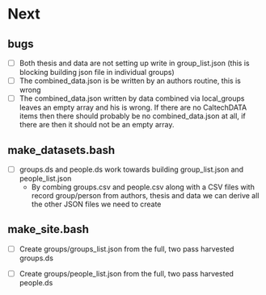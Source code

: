 
# Next

## bugs

- [ ] Both thesis and data are not setting up write in group_list.json (this is blocking building json file in individual groups)
- [ ] The combined_data.json is be written by an authors routine, this is wrong
- [ ] The combined_data.json written by data combined via local_groups leaves an empty array and his is wrong. If there are no CaltechDATA items then there should probably be no combined_data.json at all, if there are then it should not be an empty array.

## make_datasets.bash

- [ ] groups.ds and people.ds work towards building group_list.json and people_list.json
    - By combing groups.csv and people.csv along with a CSV files with record group/person from authors, thesis and data we can derive all the other JSON files we need to create

## make_site.bash

- [ ] Create groups/groups_list.json from the full, two pass harvested groups.ds 
- [ ] Create groups/people_list.json from the full, two pass harvested people.ds 

